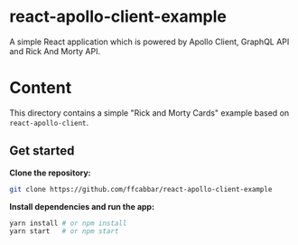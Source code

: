 # react-apollo-client-example
A simple React application which is powered by Apollo Client, GraphQL API and Rick And Morty API.

# Content
This directory contains a simple "Rick and Morty Cards" example based on `react-apollo-client`.

## Get started

**Clone the repository:**

```sh
git clone https://github.com/ffcabbar/react-apollo-client-example
```

**Install dependencies and run the app:**

```sh
yarn install # or npm install
yarn start   # or npm start
```
